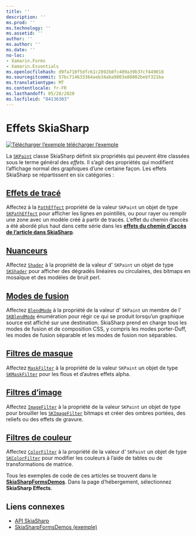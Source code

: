 ```yaml
---
title: ''
description: ''
ms.prod: ''
ms.technology: ''
ms.assetid: ''
author: ''
ms.author: ''
ms.date: ''
no-loc:
- Xamarin.Forms
- Xamarin.Essentials
ms.openlocfilehash: d9fa710f5dfc61c2892b8fc409a39b37cf449018
ms.sourcegitcommit: 57bc714633364aeb34aba9803e88802bebf321ba
ms.translationtype: MT
ms.contentlocale: fr-FR
ms.lasthandoff: 05/28/2020
ms.locfileid: "84136303"
---
```

# <a name="skiasharp-effects"></a>Effets SkiaSharp

[![Télécharger ](~/media/shared/download.png) l’exemple télécharger l’exemple](https://docs.microsoft.com/samples/xamarin/xamarin-forms-samples/skiasharpforms-demos)

La [`SKPaint`](xref:SkiaSharp.SKPaint) classe SkiaSharp définit six propriétés qui peuvent être classées sous le terme général des _effets_. Il s’agit des propriétés qui modifient l’affichage normal des graphiques d’une certaine façon. Les effets SkiaSharp se répartissent en six catégories :

## <a name="path-effects"></a>[Effets de tracé](../curves/effects.md)

Affectez à la [`PathEffect`](xref:SkiaSharp.SKPaint.PathEffect) propriété de la valeur `SKPaint` un objet de type [`SKPathEffect`](xref:SkiaSharp.SKPathEffect) pour afficher les lignes en pointillés, ou pour rayer ou remplir une zone avec un modèle créé à partir de tracés. L’effet du chemin d’accès a été abordé plus haut dans cette série dans les [**effets du chemin d’accès de l’article dans SkiaSharp**](../curves/effects.md).

## <a name="shaders"></a>[Nuanceurs](shaders/index.md)

Affectez [`Shader`](xref:SkiaSharp.SKPaint.Shader) à la propriété de la valeur d' `SKPaint` un objet de type [`SKShader`](xref:SkiaSharp.SKShader) pour afficher des dégradés linéaires ou circulaires, des bitmaps en mosaïque et des modèles de bruit perl.

## <a name="blend-modes"></a>[Modes de fusion](blend-modes/index.md)

Affectez [`BlendMode`](xref:SkiaSharp.SKPaint.BlendMode) à la propriété de la valeur d' `SKPaint` un membre de l' [`SKBlendMode`](xref:SkiaSharp.SKBlendMode) énumération pour régir ce qui se produit lorsqu’un graphique source est affiché sur une destination. SkiaSharp prend en charge tous les modes de fusion et de composition CSS, y compris les modes porter-Duff, les modes de fusion séparable et les modes de fusion non séparables.

## <a name="mask-filters"></a>[Filtres de masque](mask-filters.md)

Affectez [`MaskFilter`](xref:SkiaSharp.SKPaint.MaskFilter) à la propriété de la valeur `SKPaint` un objet de type [`SKMaskFilter`](xref:SkiaSharp.SKMaskFilter) pour les flous et d’autres effets alpha.

## <a name="image-filters"></a>[Filtres d’image](image-filters.md)

Affectez [`ImageFilter`](xref:SkiaSharp.SKPaint.ImageFilter) à la propriété de la valeur `SKPaint` un objet de type pour brouiller les [`SKImageFilter`](xref:SkiaSharp.SKImageFilter) bitmaps et créer des ombres portées, des reliefs ou des effets de gravure.

## <a name="color-filters"></a>[Filtres de couleur](color-filters.md)

Affectez [`ColorFilter`](xref:SkiaSharp.SKPaint.ColorFilter) à la propriété de la valeur d' `SKPaint` un objet de type [`SKColorFilter`](xref:SkiaSharp.SKColorFilter) pour modifier les couleurs à l’aide de tables ou de transformations de matrice.

Tous les exemples de code de ces articles se trouvent dans le [**SkiaSharpFormsDemos**](https://docs.microsoft.com/samples/xamarin/xamarin-forms-samples/skiasharpforms-demos). Dans la page d’hébergement, sélectionnez **SkiaSharp Effects**.

## <a name="related-links"></a>Liens connexes

- [API SkiaSharp](https://docs.microsoft.com/dotnet/api/skiasharp)
- [SkiaSharpFormsDemos (exemple)](https://docs.microsoft.com/samples/xamarin/xamarin-forms-samples/skiasharpforms-demos)
